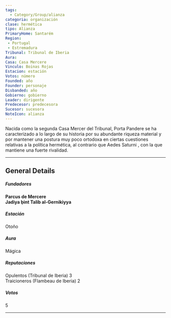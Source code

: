 ```yaml
---
tags:
  - Category/Group/alianza
categoria: organización
clase: hermética
tipo: Alianza
PrimaryHome: Santarém 
Region:
 - Portugal 
 - Estremadura
Tribunal: Tribunal de Iberia 
Aura: 
Casa: Casa Mercere 
Vinculo: Boinas Rojas 
Estacion: estación
Votos: número
Founded: año
Founder: personaje
Disbanded: año
Gobierno: gobierno
Leader: dirigente
Predecesor: predecesora
Sucesor: sucesora
NoteIcon: alianza
---
```


 <section class="wa-section main-content"><p>Nacida como la segunda Casa Mercer del Tribunal, Porta Pandere se ha caracterizado a lo largo de su historia por su abundante riqueza material y por mantener una postura muy poco ortodoxa en ciertas cuestiones relativas a la política hermética, al contrario que <span class="article-link article-explorer-link entity-link wa-link" data-article-privacy="public" data-article-id="ac82d47e-2aad-4710-b6a2-05cd1861a3c6" data-template-type="organization" data-article="ac82d47e-2aad-4710-b6a2-05cd1861a3c6">Aedes Saturni</span> , con la que mantiene una fuerte rivalidad.
</p><hr /><p></p></section>  <section data-section-id="sidepanelcontent" class="wa-section public"><h2>General Details</h2>
<p></p><h5>Fundadores</h5>
<strong class="article-unlinked">Parcus de Mercere</strong>
<br /><strong class="article-unlinked">Jadiya ḅint Talib al-Gernikiyya</strong>
<h5>Estación</h5>
Otoño
<h5>Aura</h5>
Mágica
<h5>Reputaciones</h5>
Opulentos (Tribunal de Iberia) 3
<br />
Traicioneros (Flambeau de Iberia) 2
<h5>Votos</h5>
5
<hr /><p></p></section>